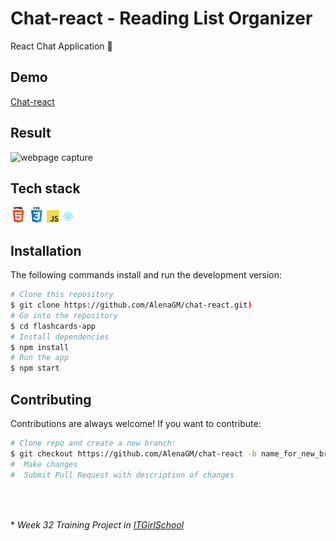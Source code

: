 # Chat-react - Reading List Organizer

React Chat Application 💬

## Demo

[Chat-react]

## Result

<img width="50%" alt="webpage capture" src="../main/captureweb.jpeg">


## Tech stack

<code><img height="25" src="https://raw.githubusercontent.com/github/explore/80688e429a7d4ef2fca1e82350fe8e3517d3494d/topics/html/html.png"></code>
<code><img height="25" src="https://raw.githubusercontent.com/github/explore/80688e429a7d4ef2fca1e82350fe8e3517d3494d/topics/css/css.png"></code>
<code><img height="20" src="https://raw.githubusercontent.com/github/explore/80688e429a7d4ef2fca1e82350fe8e3517d3494d/topics/javascript/javascript.png"></code>
<code><img height="20" src="https://raw.githubusercontent.com/github/explore/80688e429a7d4ef2fca1e82350fe8e3517d3494d/topics/react/react.png"></code>

## Installation

The following commands install and run the development version:

```bash
# Clone this repository
$ git clone https://github.com/AlenaGM/chat-react.git)
# Go into the repository
$ cd flashcards-app
# Install dependencies
$ npm install
# Run the app
$ npm start
```

## Contributing

Contributions are always welcome! If you want to contribute:

```bash
# Clone repo and create a new branch:
$ git checkout https://github.com/AlenaGM/chat-react -b name_for_new_branch
#  Make changes
#  Submit Pull Request with description of changes
```

##
<br><br>
\* _Week 32 Training Project in [ITGirlSchool]_ 
  

   [ITGirlSchool]: <https://itgirlschool.com/en>
   [Chat-react]: <https://alenagm.github.io/chat-react/>
